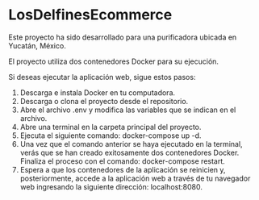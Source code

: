 # LosDelfinesEcommerce
Este proyecto ha sido desarrollado para una purificadora ubicada en Yucatán, México.

El proyecto utiliza dos contenedores Docker para su ejecución.

Si deseas ejecutar la aplicación web, sigue estos pasos:
1. Descarga e instala Docker en tu computadora.
2. Descarga o clona el proyecto desde el repositorio.
3. Abre el archivo .env y modifica las variables que se indican en el archivo.
4. Abre una terminal en la carpeta principal del proyecto.
5. Ejecuta el siguiente comando: docker-compose up -d.
6. Una vez que el comando anterior se haya ejecutado en la terminal, verás que se han creado exitosamente dos contenedores Docker. Finaliza el proceso con el comando: docker-compose restart.
7. Espera a que los contenedores de la aplicación se reinicien y, posteriormente, accede a la aplicación web a través de tu navegador web ingresando la siguiente dirección: localhost:8080.
